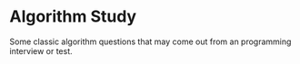 Algorithm Study
=========
Some classic algorithm questions that may come out from an programming interview or test.
